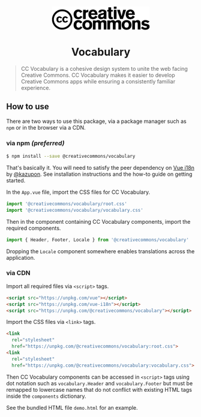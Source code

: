 <p align="center">
    <a href="https://creativecommons.org/">
        <img src="readme_assets/cc_logo.png" height="62px" />
    </a>
</p>
<h1 align="center">
    Vocabulary
</h1>

> CC Vocabulary is a cohesive design system to unite the web facing Creative 
> Commons. CC Vocabulary makes it easier to develop Creative Commons apps while
> ensuring a consistently familiar experience.

## How to use

There are two ways to use this package, via a package manager such as `npm` or
in the browser via a CDN.

### via npm _(preferred)_

```bash
$ npm install --save @creativecommons/vocabulary
```

That's basically it. You will need to satisfy the peer dependency on [Vue
i18n](https://kazupon.github.io/vue-i18n/) by
[@kazupon](https://github.com/kazupon). See installation instructions and the
how-to guide on getting started.

In the `App.vue` file, import the CSS files for CC Vocabulary.

```js
import '@creativecommons/vocabulary/root.css'
import '@creativecommons/vocabulary/vocabulary.css'
```

Then in the component containing CC Vocabulary components, import the required
components.

```js
import { Header, Footer, Locale } from '@creativecommons/vocabulary'
```

Dropping the `Locale` component somewhere enables translations across the 
application.

### via CDN

Import all required files via `<script>` tags.

```html
<script src="https://unpkg.com/vue"></script>
<script src="https://unpkg.com/vue-i18n"></script>
<script src="https://unpkg.com/@creativecommons/vocabulary"></script>
```

Import the CSS files via `<link>` tags.

```html
<link 
  rel="stylesheet" 
  href="https://unpkg.com/@creativecommons/vocabulary:root.css">
<link 
  rel="stylesheet" 
  href="https://unpkg.com/@creativecommons/vocabulary:vocabulary.css">
```

Then CC Vocabulary components can be accessed in `<script>` tags using dot
notation such as `vocabulary.Header` and `vocabulary.Footer` but must be
remapped to lowercase names that do not conflict with existing HTML tags inside
the `components` dictionary.

See the bundled HTML file `demo.html` for an example.
